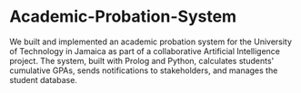 # Academic-Probation-System
We built and implemented an academic probation system for the University of Technology in Jamaica as part of a collaborative Artificial Intelligence project. The system, built with Prolog and Python, calculates students' cumulative GPAs, sends notifications to stakeholders, and manages the student database.
